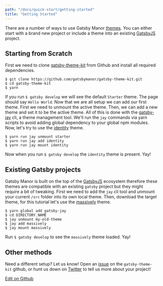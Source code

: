 ```yaml
---
path: "/docs/quick-start/getting-started"
title: "Getting Started"
---
```


There are a number of ways to use Gatsby Manor [themes](https://gatsbymanor.com/themes).
You can either start with a brand new project or include a theme into an existing [GatsbyJS](https://www.gatsbyjs.org/) project.

## Starting from Scratch
First we need to clone [gatsby-theme-kit](https://github.com/gatsbymanor/gatsby-theme-kit)
from Github and install all required dependencies.

```
$ git clone https://github.com/gatsbymanor/gatsby-theme-kit.git
$ cd gatsby-theme-kit
$ yarn
```

If you run `$ gatsby develop` we will see the default `Starter` theme. The page should
say `Hello World`. Now that we are all setup we can add our first theme. First we
need to unmount the active theme. Then, we can add a
new theme and set it to be the active theme. All of this is done with the [gatsby-jay](https://github.com/gatsbymanor/gatsby-jay) cli,
a theme management tool. We'll run the `jay` commands via yarn scripts to avoid
adding global dependency to your global npm modules. Now, let's try to use the [identity](https://gatsbymanor.com/themes/identity) theme.

```
$ yarn run jay unmount starter
$ yarn run jay add identity
$ yarn run jay mount identity
```

Now when you run `$ gatsby develop` the `identity` theme is present. Yay!

## Existing Gatsby projects
Gatsby Manor is built on the top of the [GatsbyJS](https://www.gatsbyjs.org/) ecosystem therefore these themes are compatible with an existing `gatsby` project but they might require a bit of tweaking. First we need to add the `jay` cli tool and unmount your current `/src` folder into its own local theme. Then,
download the target theme, for this tutorial let's use the [massively](https://gatsbymanor.com/themes/massively) theme.

```
$ yarn global add gatsby-jay
$ cd DIRECTORY_NAME
$ jay unmount my-old-theme
$ jay add massively
$ jay mount massively
```

Run `$ gatsby develop` to see the `massively` theme loaded. Yay!

## Other methods
Need a different setup? Let us know! Open an [issue](https://github.com/gatsbymanor/gatsby-theme-kit/issues) on the `gatsby-theme-kit` github,
or hunt us down on [Twitter](https://twitter.com/TheGatsbyManor) to tell us more about your project!

[Edit on Github](https://github.com/gatsbymanor/gatsby-manor-content)
